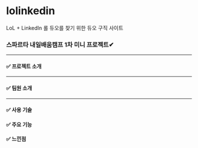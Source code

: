 # lolinkedin
LoL + LinkedIn 롤 듀오를 찾기 위한 듀오 구직 사이트

### 스파르타 내일배움캠프 1차 미니 프로젝트✔
-------------------------------------------
#### ✅ 프로젝트 소개
--------------------------
#### ✅ 팀원 소개
-----------------------------
#### ✅ 사용 기술

#### ✅ 주요 기능

#### ✅ 느낀점
